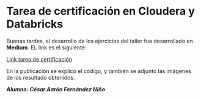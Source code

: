 # Tarea de certificación en Cloudera y Databricks

Buenas tardes, el desarrollo de los ejercicios del taller fue desarrollado en **Medium**. EL link es el siguiente:

[Link tarea de certificación](https://medium.com/@cafn.1091/taller-de-preparaci%C3%B3n-para-certificaci%C3%B3n-apache-spark-9667be25088c)

En la publicación se explico el código, y también se adjunto las imágenes de los resultado obtenidos.

***Alumno: César Aarón Fernández Niño*** 
